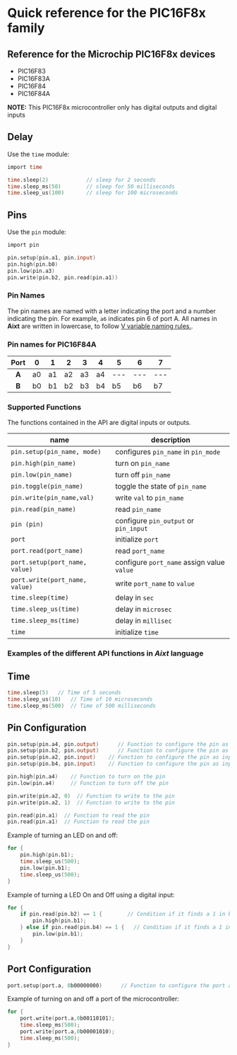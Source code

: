 # Quick reference for the PIC16F8x family

## Reference for the Microchip PIC16F8x devices
- PIC16F83
- PIC16F83A
- PIC16F84
- PIC16F84A

**NOTE:** This PIC16F8x microcontroller only has digital outputs and digital inputs


## Delay
Use the `time` module:

```v
import time

time.sleep(2)            // sleep for 2 seconds
time.sleep_ms(50)        // sleep for 50 milliseconds
time.sleep_us(100)       // sleep for 100 microseconds
```


## Pins
Use the `pin` module:

```v
import pin

pin.setup(pin.a1, pin.input)
pin.high(pin.b0)
pin.low(pin.a3)
pin.write(pin.b2, pin.read(pin.a1))
```


### Pin Names
The pin names are named with a letter indicating the port and a number indicating the pin. For example, `a6` indicates pin 6 of port A. All names in **Aixt** are written in lowercase, to follow [V variable naming rules.](https://github.com/vlang/v/blob/master/doc/docs.md#variables).


### Pin names for PIC16F84A
| Port | 0 | 1 | 2 | 3 | 4 | 5 | 6 | 7 |
|:----:|---|---|---|---|---|---|---|---|
| **A**| a0| a1| a2| a3| a4|---|---|---|
| **B**| b0| b1| b2| b3| b4| b5| b6| b7|

### Supported Functions
The functions contained in the API are digital inputs or outputs.

name                                  | description
--------------------------------------|------------------------------
`pin.setup(pin_name, mode)`           | configures `pin_name` in `pin_mode`
`pin.high(pin_name)`                  | turn on `pin_name`
`pin.low(pin_name)`                   | turn off `pin_name`
`pin.toggle(pin_name)`                | toggle the state of `pin_name`
`pin.write(pin_name,val)`             | write `val` to `pin_name`
`pin.read(pin_name)`                  | read `pin_name`
`pin (pin)`                           | configure `pin_output` or `pin_input`
`port`                                | initialize `port`
`port.read(port_name)`                | read `port_name`
`port.setup(port_name, value)`        | configure `port_name` assign value `value`
`port.write(port_name, value)`        | write `port_name` to `value`
`time.sleep(time)`                    | delay in `sec`
`time.sleep_us(time)`                 | delay in `microsec`
`time.sleep_ms(time)`                 | delay in `millisec`
`time`                                | initialize `time`

### Examples of the different API functions in _Aixt_ language

## Time

```v
time.sleep(5)	// Time of 5 seconds
time.sleep_us(10)	// Time of 10 microseconds
time.sleep_ms(500)	// Time of 500 milliseconds
```

## Pin Configuration

```v
pin.setup(pin.a4, pin.output)      // Function to configure the pin as output
pin.setup(pin.b2, pin.output)      // Function to configure the pin as output
pin.setup(pin.a2, pin.input)    // Function to configure the pin as input
pin.setup(pin.b4, pin.input)    // Function to configure the pin as input

pin.high(pin.a4)    // Function to turn on the pin
pin.low(pin.a4)     // Function to turn off the pin

pin.write(pin.a2, 0)  // Function to write to the pin
pin.write(pin.a2, 1)  // Function to write to the pin

pin.read(pin.a1)  // Function to read the pin
pin.read(pin.a1)  // Function to read the pin
```

Example of turning an LED on and off:

```v
for {
    pin.high(pin.b1);
    time.sleep_us(500);
    pin.low(pin.b1);
    time.sleep_us(500);
}
```

Example of turning a LED On and Off using a digital input:

```v
for {
    if pin.read(pin.b2) == 1 {        // Condition if it finds a 1 in b2
        pin.high(pin.b1);
    } else if pin.read(pin.b4) == 1 {   // Condition if it finds a 1 in b4
        pin.low(pin.b1);
    }
}

```
## Port Configuration

```v
port.setup(port.a, 0b00000000)      // Function to configure the port as output
```

Example of turning on and off a port of the microcontroller:

```v
for {
    port.write(port.a,0b00110101);
    time.sleep_ms(500);
    port.write(port.a,0b00001010);
    time.sleep_ms(500);
}
```
